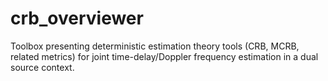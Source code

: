 # crb_overviewer
Toolbox presenting deterministic estimation theory tools (CRB, MCRB, related metrics) for joint time-delay/Doppler frequency estimation in a dual source context.
